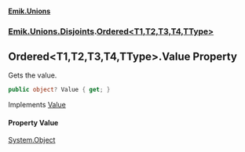#### [Emik.Unions](index.md 'index')
### [Emik.Unions.Disjoints](Emik.Unions.Disjoints.md 'Emik.Unions.Disjoints').[Ordered&lt;T1,T2,T3,T4,TType&gt;](Ordered{T1,T2,T3,T4,TType}.md 'Emik.Unions.Disjoints.Ordered<T1,T2,T3,T4,TType>')

## Ordered<T1,T2,T3,T4,TType>.Value Property

Gets the value.

```csharp
public object? Value { get; }
```

Implements [Value](IEither.Value.md 'Emik.Unions.Disjoints.IEither.Value')

#### Property Value
[System.Object](https://docs.microsoft.com/en-us/dotnet/api/System.Object 'System.Object')